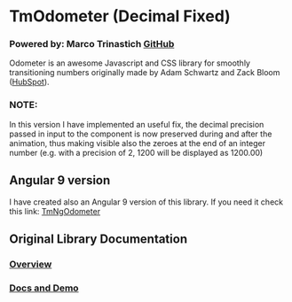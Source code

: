 TmOdometer (Decimal Fixed)
========================
### Powered by: Marco Trinastich [GitHub](https://github.com/mtmarco87/odometer)

Odometer is an awesome Javascript and CSS library for smoothly transitioning numbers originally made by Adam Schwartz and Zack Bloom ([HubSpot](http://github.hubspot.com/odometer/docs/welcome)).

### NOTE: 
In this version I have implemented an useful fix, the decimal precision passed in input to the component
is now preserved during and after the animation, thus making visible also the zeroes at the end of an integer
number (e.g. with a precision of 2, 1200 will be displayed as 1200.00)

## Angular 9 version

I have created also an Angular 9 version of this library. If you need it check this link:  [TmNgOdometer](https://www.npmjs.com/package/tm-ng-odometer)

## Original Library Documentation

### [Overview](http://github.hubspot.com/odometer/docs/welcome)
### [Docs and Demo](http://github.hubspot.com/odometer)
